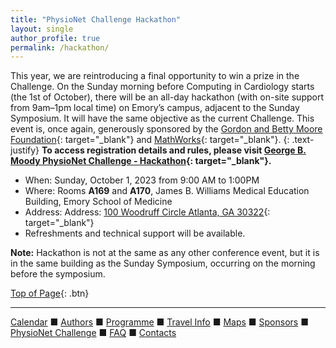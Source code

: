 ```yaml
---
title: "PhysioNet Challenge Hackathon"
layout: single
author_profile: true
permalink: /hackathon/
---
```


<a name="top"></a>


This year, we are reintroducing a final opportunity to win a prize in the Challenge. On the Sunday morning before Computing in Cardiology starts (the 1st of October), there will be an all-day hackathon (with on-site support from 9am–1pm local time) on Emory’s campus, adjacent to the Sunday Symposium. It will have the same objective as the current Challenge. This event is, once again, generously sponsored by the [Gordon and Betty Moore Foundation](https://www.moore.org/){: target="_blank"} and [MathWorks](https://www.mathworks.com/){: target="_blank"}.
{: .text-justify}
**To access registration details and rules, please visit [George B. Moody PhysioNet Challenge - Hackathon](https://moody-challenge.physionet.org/2023/#hackathon){: target="_blank"}.**

* When: Sunday, October 1, 2023 from 9:00 AM to 1:00PM 
* Where: Rooms **A169** and **A170**, James B. Williams Medical Education Building, Emory School of Medicine
* Address: Address: [100 Woodruff Circle Atlanta, GA 30322](https://goo.gl/maps/s3ojFmzesXYqnWjG7){: target="_blank"}
* Refreshments and technical support will be available. 

<p class="notice--warning">
	<strong>Note:</strong> Hackathon is not at the same as any other conference event, but it is in the same building as the Sunday Symposium, occurring on the morning before the symposium.</p>


[Top of Page](#top){: .btn}

---

[Calendar](../dates/) &#9632; [Authors](../authors) &#9632; [Programme](../programme/) &#9632; [Travel Info](../travel/) &#9632; [Maps](../map) &#9632; [Sponsors](../sponsors/) &#9632; [PhysioNet Challenge](../challenge/) &#9632; [FAQ](../faq/) &#9632; [Contacts](../contact/)